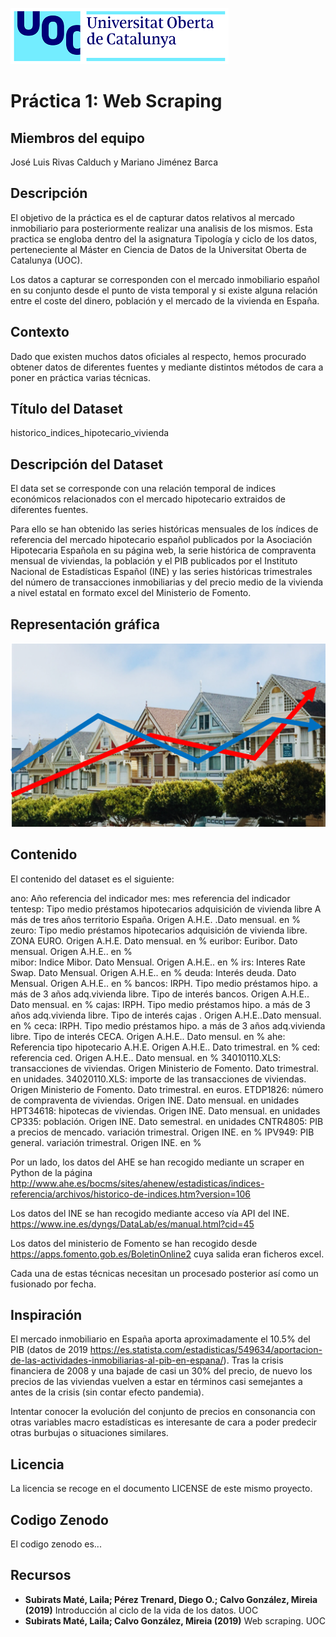  ![Logo UOC](img/logo_uoc_peq.png?raw=true) 

# Práctica 1: Web Scraping

## Miembros del equipo

José Luis Rivas Calduch y Mariano Jiménez Barca

## Descripción

El objetivo de la práctica es el de capturar datos relativos al mercado inmobiliario para posteriormente realizar una analisis de los mismos. Esta practica se engloba dentro del la asignatura Tipología y ciclo de los datos, perteneciente al Máster en Ciencia de Datos de la Universitat Oberta de Catalunya (UOC).

Los datos a capturar se corresponden con el mercado inmobiliario español en su conjunto desde el punto de vista temporal y si existe alguna relación entre el coste del dinero, población y el mercado de la vivienda en España. 

## Contexto

Dado que existen muchos datos oficiales al respecto, hemos procurado obtener datos de diferentes fuentes y mediante distintos métodos de cara a poner en práctica varias técnicas. 

## Título del Dataset

historico_indices_hipotecario_vivienda


## Descripción del Dataset

El data set se corresponde con una relación temporal de indices económicos relacionados con el mercado hipotecario extraidos de diferentes fuentes.

Para ello se han obtenido las series históricas mensuales de los índices de referencia del mercado hipotecario español publicados por la Asociación Hipotecaria Española en su página web, la serie histórica de compraventa mensual de viviendas, la población y el PIB publicados por el Instituto Nacional de Estadísticas Español (INE) y las series históricas trimestrales del número de transacciones inmobiliarias y del precio medio de la vivienda a nivel estatal en formato excel del Ministerio de Fomento.

## Representación gráfica

![Representacion_grafica](img/foto2.PNG?raw=true) 

## Contenido

El contenido del dataset es el siguiente:

ano: Año referencia del indicador
mes: mes referencia del indicador
tentesp: Tipo medio préstamos hipotecarios adquisición de vivienda libre A más de tres años territorio España. Origen A.H.E. .Dato mensual. en %
zeuro:  Tipo medio préstamos hipotecarios adquisición de vivienda libre. ZONA EURO. Origen A.H.E. Dato mensual. en %
euribor: Euribor. Dato mensual. Origen A.H.E.. en %            
mibor: Indice Mibor. Dato Mensual. Origen A.H.E.. en %
irs: Interes Rate Swap. Dato Mensual. Origen A.H.E.. en %
deuda: Interés deuda. Dato Mensual. Origen A.H.E.. en %
bancos: IRPH. Tipo medio préstamos hipo. a más de 3 años adq.vivienda libre. Tipo de interés bancos. Origen A.H.E.. Dato mensual. en %
cajas: IRPH. Tipo medio préstamos hipo. a más de 3 años adq.vivienda libre. Tipo de interés cajas . Origen A.H.E..Dato mensual. en %
ceca: IRPH. Tipo medio préstamos hipo. a más de 3 años adq.vivienda libre. Tipo de interés CECA. Origen A.H.E.. Dato mensul. en %
ahe: Referencia tipo hipotecario A.H.E. Origen A.H.E.. Dato trimestral. en %
ced: referencia ced. Origen A.H.E.. Dato mensual. en %
34010110.XLS: transacciones de viviendas. Origen Ministerio de Fomento. Dato trimestral. en unidades.
34020110.XLS: importe de las transacciones de viviendas. Origen Ministerio de Fomento. Dato trimestral. en euros.
ETDP1826: número de compraventa de viviendas. Origen INE. Dato mensual. en unidades
HPT34618: hipotecas de viviendas. Origen INE. Dato mensual. en unidades
CP335: población. Origen INE. Dato semestral. en unidades
CNTR4805: PIB a precios de mencado. variación trimestral. Origen INE. en %
IPV949: PIB general. variación trimestral. Origen INE. en %

Por un lado, los datos del AHE se han recogido mediante un scraper en Python de la página http://www.ahe.es/bocms/sites/ahenew/estadisticas/indices-referencia/archivos/historico-de-indices.htm?version=106

Los datos del INE se han recogido mediante acceso vía API del INE. https://www.ine.es/dyngs/DataLab/es/manual.html?cid=45

Los datos del ministerio de Fomento se han recogido desde https://apps.fomento.gob.es/BoletinOnline2 cuya salida eran ficheros excel.

Cada una de estas técnicas necesitan un procesado posterior así como un fusionado por fecha.

## Inspiración

El mercado inmobiliario en España aporta aproximadamente el 10.5% del PIB (datos de 2019 https://es.statista.com/estadisticas/549634/aportacion-de-las-actividades-inmobiliarias-al-pib-en-espana/). Tras la crisis financiera de 2008 y una bajade de casi un 30% del precio, de nuevo los precios de las viviendas vuelven a estar en términos casi semejantes a antes de la crisis (sin contar efecto pandemia).

Intentar conocer la evolución del conjunto de precios en consonancia con otras variables macro estadísticas es interesante de cara a poder predecir  otras burbujas o situaciones similares. 

## Licencia

La licencia se recoge en el documento LICENSE de este mismo proyecto.

## Codigo Zenodo

El codigo zenodo es...

## Recursos

* **Subirats Maté, Laila; Pérez Trenard, Diego O.; Calvo González, Mireia (2019)** Introducción al ciclo de la vida de los datos. UOC
* **Subirats Maté, Laila; Calvo González, Mireia (2019)** Web scraping. UOC

